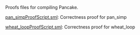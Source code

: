 Proofs files for compiling Pancake.

[pan_simpProofScript.sml](pan_simpProofScript.sml):
Correctness proof for pan_simp

[wheat_loopProofScript.sml](wheat_loopProofScript.sml):
Correctness proof for wheat_loop
